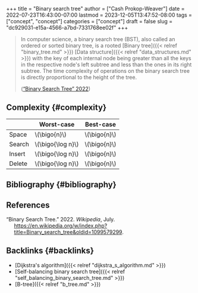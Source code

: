 +++
title = "Binary search tree"
author = ["Cash Prokop-Weaver"]
date = 2022-07-23T16:43:00-07:00
lastmod = 2023-12-05T13:47:52-08:00
tags = ["concept", "concept"]
categories = ["concept"]
draft = false
slug = "dc929031-e15a-4566-a7bd-7331768ee02f"
+++

> In computer science, a binary search tree (BST), also called an ordered or sorted binary tree, is a rooted [Binary tree]({{< relref "binary_tree.md" >}}) [Data structure]({{< relref "data_structures.md" >}}) with the key of each internal node being greater than all the keys in the respective node's left subtree and less than the ones in its right subtree. The time complexity of operations on the binary search tree is directly proportional to the height of the tree.
>
> (<a href="#citeproc_bib_item_1">“Binary Search Tree” 2022</a>)


## Complexity {#complexity}

|        | Worst-case          | Best-case      |
|--------|---------------------|----------------|
| Space  | \\(\bigo{n}\\)      | \\(\bigo{n}\\) |
| Search | \\(\bigo{\log n}\\) | \\(\bigo{n}\\) |
| Insert | \\(\bigo{\log n}\\) | \\(\bigo{n}\\) |
| Delete | \\(\bigo{\log n}\\) | \\(\bigo{n}\\) |


## Bibliography {#bibliography}

## References

<style>.csl-entry{text-indent: -1.5em; margin-left: 1.5em;}</style><div class="csl-bib-body">
  <div class="csl-entry"><a id="citeproc_bib_item_1"></a>“Binary Search Tree.” 2022. <i>Wikipedia</i>, July. <a href="https://en.wikipedia.org/w/index.php?title=Binary_search_tree&oldid=1099579299">https://en.wikipedia.org/w/index.php?title=Binary_search_tree&#38;oldid=1099579299</a>.</div>
</div>


## Backlinks {#backlinks}

-   [Dijkstra's algorithm]({{< relref "dijkstra_s_algorithm.md" >}})
-   [Self-balancing binary search tree]({{< relref "self_balancing_binary_search_tree.md" >}})
-   [B-tree]({{< relref "b_tree.md" >}})
